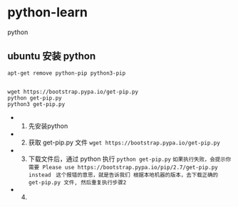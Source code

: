 # python-learn
python


## ubuntu 安装 python


```
apt-get remove python-pip python3-pip


wget https://bootstrap.pypa.io/get-pip.py
python get-pip.py
python3 get-pip.py

```
* 1. 先安装python
* 2. 获取 get-pip.py 文件 `wget https://bootstrap.pypa.io/get-pip.py`
* 3. 下载文件后，通过 python 执行 `python get-pip.py`
     `如果执行失败，会提示你需要 Please use https://bootstrap.pypa.io/pip/2.7/get-pip.py instead `
     `这个报错的意思，就是告诉我们 根据本地机器的版本，去下载正确的 get-pip.py 文件, 然后重复执行步骤2 `
* 4. 
